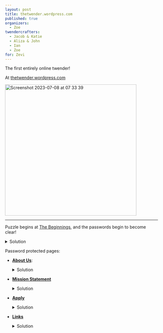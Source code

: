 ```yaml
---
layout: post
title: thetwender.wordpress.com
published: true 
organizers: 
  - Zoe
twendercrafters:
  - Jacob & Katie
  - Aliza & John
  - Ian
  - Zoe
for: Zevi
---
```


The first entirely online twender!

At [thetwender.wordpress.com](http://thetwender.wordpress.com)

<img width="433" alt="Screenshot 2023-07-08 at 07 33 39" src="https://github.com/twenders/twenders/assets/5202957/4649510e-90c2-4a02-9a87-bc67bb32f44d">

---

Puzzle begins at [The Beginnings](https://thetwender.wordpress.com/the-beginnings/), and the passwords begin to become clear!
    <details><summary>Solution</summary>
      No password required.
      Begins with Jacob and Katie's puzzle, a three-page letter/story related to noses and bagels as written by a dog. Images of Zev have text overlaid with letters missing. The text also leads to the Quotations page, in which the quotes related to bagels or noses provide letters to the password.
    </details>
  
Password protected pages:
- [**About Us**](https://thetwender.wordpress.com/about-us/):
  <details><summary>Solution</summary>
    Password <code>About Us</code>.
    Leads to Aliza and John's puzzle, <a href="https://docs.google.com/spreadsheets/d/1Wqk3sNVY8RTRLGo3k5S2_m-68sf6sTZoeYYF_a1ww3g/edit">Bagel Journey</a> a text-based adventure game implemented in Google Sheets. 
    <a href="https://docs.google.com/spreadsheets/d/1Wqk3sNVY8RTRLGo3k5S2_m-68sf6sTZoeYYF_a1ww3g/edit"><img width="629" alt="Screenshot 2023-07-08 at 08 41 52" src="https://github.com/twenders/twenders/assets/65197892/995d2b90-8d7e-4425-94d2-4d5358e0f034"></a>
  </details>
- [**Mission Statement**](https://thetwender.wordpress.com/mission-statement/)
  <details><summary>Solution</summary>
    Password <code>MISSION ACCEPTED</code>.
    Leads to Ian and Jasmine's puzzle, a page of Lorem Ipsum where individual letters colored slightly differently. Decoding the hex codes of each color in ascii, thinking of each hex code as three two-digit groups, resulted in the password. Includes snarky Easter Egg if you look at the source code.
  </details>
- [**Apply**](https://thetwender.wordpress.com/apply/)
   <details><summary>Solution</summary>
    Password <code>Apply yourself</code>.
    Leads to Zoe's two-stanza limerick, where a majority of letters were scrambled and color coded. The top of the page indicates a key, where you use the previous three passwords to determine the color coding system of shifting letters left/right/up/down on the keyboard. The bolded word at the end is the password for the final page. While unlikely one would decode the entire limerick, here's what it should come out to be...
   <details><summary>Bonus: Limerick</summary>
    Apply today with splendor!
    We hear you're quite a contender.
    Don't forget your letter,
    (Your chances would be better)
    To apply you should finish this twender.
      
    While this website's been a trek,
    And not entirely low-tech…
    There's one page left
    Before you go, bereft,
    This poem BHooveZ you to check!

  </details>
- [**Links**](https://thetwender.wordpress.com/links/)
   <details><summary>Solution</summary>
    Password <code>BHooveZ</code>.
    Leads to the final page, which is an image of a letter of recommendation for Zev, from Zoe (certified judge of character).

